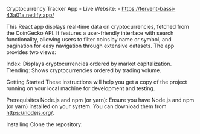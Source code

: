 Cryptocurrency Tracker App - Live  Website: - https://fervent-bassi-43a01a.netlify.app/

This React app displays real-time data on cryptocurrencies, fetched from the CoinGecko API. It features a user-friendly interface with search functionality, allowing users to filter coins by name or symbol, and pagination for easy navigation through extensive datasets.  The app provides two views:

Index: Displays cryptocurrencies ordered by market capitalization.
Trending: Shows cryptocurrencies ordered by trading volume.

Getting Started
These instructions will help you get a copy of the project running on your local machine for development and testing.

Prerequisites
Node.js and npm (or yarn): Ensure you have Node.js and npm (or yarn) installed on your system. You can download them from https://nodejs.org/.

Installing
Clone the repository:


